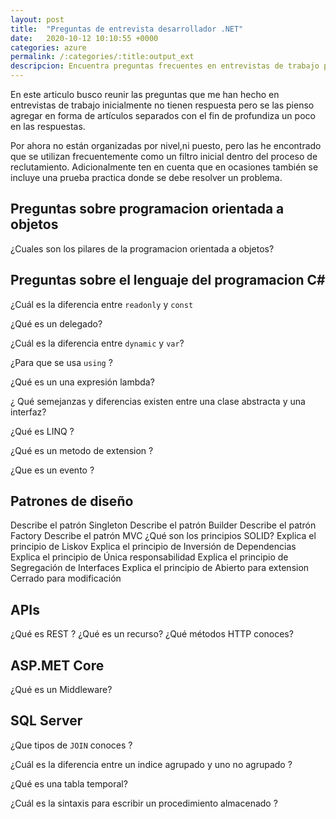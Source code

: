 ```yaml
---
layout: post
title:  "Preguntas de entrevista desarrollador .NET"
date:   2020-10-12 10:10:55 +0000
categories: azure
permalink: /:categories/:title:output_ext
descripcion: Encuentra preguntas frecuentes en entrevistas de trabajo para desarrollador .NET
---
```


En este articulo busco reunir las preguntas que me han hecho en entrevistas de trabajo inicialmente no tienen respuesta pero se las pienso agregar en forma de artículos separados con el fin de profundiza un poco en las respuestas.

Por ahora no están organizadas por nivel,ni puesto, pero las he encontrado que se utilizan frecuentemente como un filtro inicial dentro del proceso de reclutamiento. Adicionalmente ten en cuenta que en ocasiones también se incluye una prueba practica donde se debe resolver un problema.

## Preguntas sobre programacion orientada a objetos

¿Cuales son los pilares de la programacion orientada a objetos?

## Preguntas sobre el lenguaje del programacion C\#

¿Cuál es la diferencia entre `readonly` y `const`

¿Qué es un delegado?

¿Cuál es la diferencia entre `dynamic` y `var`?

¿Para que se usa `using` ?

¿Qué es un una expresión lambda?

¿ Qué semejanzas y diferencias existen entre una clase abstracta y una interfaz?

¿Qué es LINQ ?

¿Qué es un metodo de extension ?

¿Que es un evento ?

## Patrones de diseño

Describe el patrón Singleton
Describe el patrón Builder
Describe el patrón Factory 
Describe el patrón MVC
¿Qué son los principios SOLID?
Explica el principio de Liskov
Explica el principio de Inversión de Dependencias
Explica el principio de Única responsabilidad
Explica el principio de Segregación de Interfaces
Explica el principio de Abierto para extension Cerrado para modificación

## APIs

¿Qué es REST ?
¿Qué es un recurso?
¿Qué métodos HTTP conoces?

## ASP.MET Core

¿Qué es un Middleware?

## SQL Server

¿Que tipos de `JOIN` conoces ?

¿Cuál es la diferencia entre un indice agrupado y uno no agrupado ?

¿Qué es una tabla temporal?

¿Cuál es la sintaxis para escribir un procedimiento almacenado ?